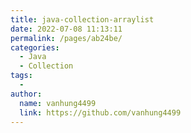 ```yaml
---
title: java-collection-arraylist
date: 2022-07-08 11:13:11
permalink: /pages/ab24be/
categories:
  - Java
  - Collection
tags:
  - 
author: 
  name: vanhung4499
  link: https://github.com/vanhung4499
---
```

